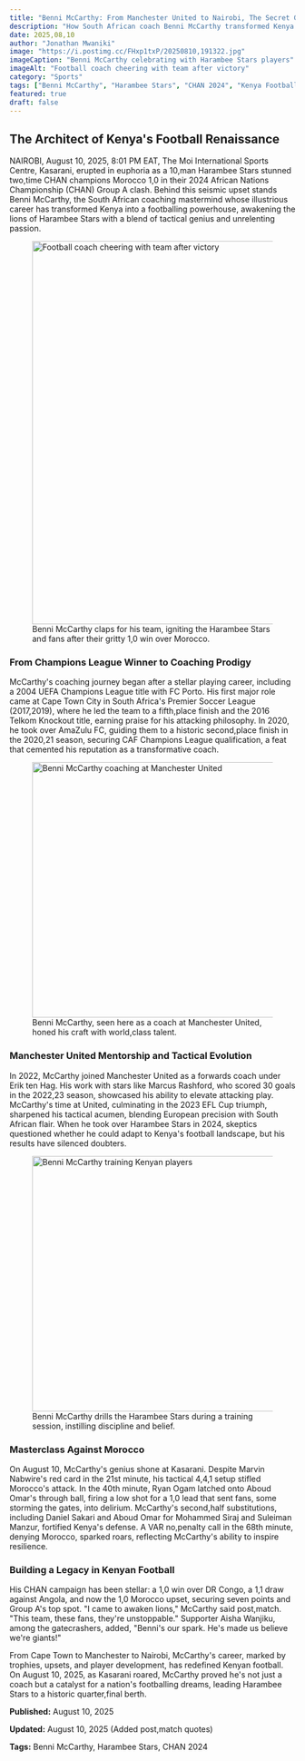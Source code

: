 ```yaml
---
title: "Benni McCarthy: From Manchester United to Nairobi, The Secret Genius Behind Harambee Stars' Shocking 1,0 Triumph!"
description: "How South African coach Benni McCarthy transformed Kenya's national team into CHAN 2024 contenders with tactical brilliance"
date: 2025,08,10
author: "Jonathan Mwaniki"
image: "https://i.postimg.cc/FHxp1txP/20250810,191322.jpg"
imageCaption: "Benni McCarthy celebrating with Harambee Stars players"
imageAlt: "Football coach cheering with team after victory"
category: "Sports"
tags: ["Benni McCarthy", "Harambee Stars", "CHAN 2024", "Kenya Football", "Morocco Match"]
featured: true
draft: false
---
```


<div class="article,content">

## The Architect of Kenya's Football Renaissance

NAIROBI, August 10, 2025, 8:01 PM EAT, The Moi International Sports Centre, Kasarani, erupted in euphoria as a 10,man Harambee Stars stunned two,time CHAN champions Morocco 1,0 in their 2024 African Nations Championship (CHAN) Group A clash. Behind this seismic upset stands Benni McCarthy, the South African coaching mastermind whose illustrious career has transformed Kenya into a footballing powerhouse, awakening the lions of Harambee Stars with a blend of tactical genius and unrelenting passion.

<figure class="featured,image">
  <img 
    src="https://i.postimg.cc/FHxp1txP/20250810,191322.jpg" 
    alt="Football coach cheering with team after victory"
    loading="lazy"
    width="1200"
    height="675"
  />
  <figcaption>Benni McCarthy claps for his team, igniting the Harambee Stars and fans after their gritty 1,0 win over Morocco.</figcaption>
</figure>

### From Champions League Winner to Coaching Prodigy

McCarthy's coaching journey began after a stellar playing career, including a 2004 UEFA Champions League title with FC Porto. His first major role came at Cape Town City in South Africa's Premier Soccer League (2017,2019), where he led the team to a fifth,place finish and the 2016 Telkom Knockout title, earning praise for his attacking philosophy. In 2020, he took over AmaZulu FC, guiding them to a historic second,place finish in the 2020,21 season, securing CAF Champions League qualification, a feat that cemented his reputation as a transformative coach.

<figure class="content,image">
  <img 
    src="https://i.postimg.cc/dDPkj1J8/benni,mccarthy,scaled,e1727799092486.jpg" 
    alt="Benni McCarthy coaching at Manchester United"
    loading="lazy"
    width="800"
    height="450"
  />
  <figcaption>Benni McCarthy, seen here as a coach at Manchester United, honed his craft with world,class talent.</figcaption>
</figure>

### Manchester United Mentorship and Tactical Evolution

In 2022, McCarthy joined Manchester United as a forwards coach under Erik ten Hag. His work with stars like Marcus Rashford, who scored 30 goals in the 2022,23 season, showcased his ability to elevate attacking play. McCarthy's time at United, culminating in the 2023 EFL Cup triumph, sharpened his tactical acumen, blending European precision with South African flair. When he took over Harambee Stars in 2024, skeptics questioned whether he could adapt to Kenya's football landscape, but his results have silenced doubters.

<figure class="content,image">
  <img 
    src="https://i.postimg.cc/VN19c7Qj/2b756baf,22ff,49ba,8dde,280bd19bc2eb.jpg" 
    alt="Benni McCarthy training Kenyan players"
    loading="lazy"
    width="800"
    height="450"
  />
  <figcaption>Benni McCarthy drills the Harambee Stars during a training session, instilling discipline and belief.</figcaption>
</figure>

### Masterclass Against Morocco

On August 10, McCarthy's genius shone at Kasarani. Despite Marvin Nabwire's red card in the 21st minute, his tactical 4,4,1 setup stifled Morocco's attack. In the 40th minute, Ryan Ogam latched onto Aboud Omar's through ball, firing a low shot for a 1,0 lead that sent fans, some storming the gates, into delirium. McCarthy's second,half substitutions, including Daniel Sakari and Aboud Omar for Mohammed Siraj and Suleiman Manzur, fortified Kenya's defense. A VAR no,penalty call in the 68th minute, denying Morocco, sparked roars, reflecting McCarthy's ability to inspire resilience.

### Building a Legacy in Kenyan Football

His CHAN campaign has been stellar: a 1,0 win over DR Congo, a 1,1 draw against Angola, and now the 1,0 Morocco upset, securing seven points and Group A's top spot. "I came to awaken lions," McCarthy said post,match. "This team, these fans, they're unstoppable." Supporter Aisha Wanjiku, among the gatecrashers, added, "Benni's our spark. He's made us believe we're giants!"

From Cape Town to Manchester to Nairobi, McCarthy's career, marked by trophies, upsets, and player development, has redefined Kenyan football. On August 10, 2025, as Kasarani roared, McCarthy proved he's not just a coach but a catalyst for a nation's footballing dreams, leading Harambee Stars to a historic quarter,final berth.

<div class="article,meta">
  <p><strong>Published:</strong> August 10, 2025</p>
  <p><strong>Updated:</strong> August 10, 2025 (Added post,match quotes)</p>
  <p><strong>Tags:</strong> Benni McCarthy, Harambee Stars, CHAN 2024</p>
</div>

</div>